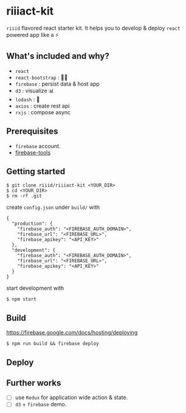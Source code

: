 # riiiact-kit

`riiid` flavored react starter kit. It helps you to develop & deploy `react` powered app like a :zap:

## What's included and why?

* `react`
* `react-bootstrap` : :dress::lipstick:
* `firebase` : persist data & host app
* `d3` : visualize :bar_chart:
* `lodash` : :wrench:
* `axios` : create rest api
* `rxjs` : compose async

## Prerequisites

* `firebase` account.
* [firebase-tools](https://github.com/firebase/firebase-tools)

## Getting started

```
$ git clone riiid/riiiact-kit <YOUR_DIR>
$ cd <YOUR_DIR>
$ rm -rf .git
```

create `config.json` under `build/` with

```
{
  "production": {
    "firebase_auth": "<FIREBASE_AUTH_DOMAIN>",
    "firebase_url": "<FIREBASE_URL>",
    "firebase_apikey": "<API_KEY>"
  },
  "development": {
    "firebase_auth": "<FIREBASE_AUTH_DOMAIN>",
    "firebase_url": "<FIREBASE_URL>",
    "firebase_apikey": "<API_KEY>"
  }
}
```

start development with

```
$ npm start
```

## Build

https://firebase.google.com/docs/hosting/deploying

```
$ npm run build && firebase deploy
```

## Deploy

## Further works

 - [ ] use `Redux` for application wide action & state.
 - [ ] `d3` + `firebase` demo.

